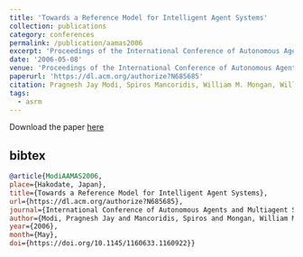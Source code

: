 ```yaml
---
title: 'Towards a Reference Model for Intelligent Agent Systems'
collection: publications
category: conferences
permalink: /publication/aamas2006
excerpt: 'Proceedings of the International Conference of Autonomous Agents and Multiagent Systems (AAMAS)'
date: '2006-05-08'
venue: 'Proceedings of the International Conference of Autonomous Agents and Multiagent Systems (AAMAS)'
paperurl: 'https://dl.acm.org/authorize?N685685'
citation: Pragnesh Jay Modi, Spiros Mancoridis, William M. Mongan, William Regli, Israel Mayk. Towards a Reference Model for Intelligent Agent Systems.  Proceedings of the International Conference of Autonomous Agents and Multiagent Systems (AAMAS) 2006.
tags: 
  - asrm
---
```


Download the paper [here](https://dl.acm.org/doi/pdf/10.1145/1160633.1160922?download=true)

## bibtex
```bibtex
@article{ModiAAMAS2006, 
place={Hakodate, Japan}, 
title={Towards a Reference Model for Intelligent Agent Systems}, 
url={https://dl.acm.org/authorize?N685685}, 
journal={International Conference of Autonomous Agents and Multiagent Systems (AAMAS)}, 
author={Modi, Pragnesh Jay and Mancoridis, Spiros and Mongan, William M. and Regli, William and Mayk, Israel}, 
year={2006}, 
month={May},
doi={https://doi.org/10.1145/1160633.1160922}}
```